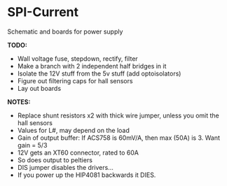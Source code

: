 # SPI-Current
Schematic and boards for power supply  

**TODO:**  
* Wall voltage fuse, stepdown, rectify, filter
* Make a branch with 2 independent half bridges in it
* Isolate the 12V stuff from the 5v stuff (add optoisolators)
* Figure out filtering caps for hall sensors
* Lay out boards  


**NOTES:** 
* Replace shunt resistors x2 with thick wire jumper, unless you omit the hall sensors
* Values for L#, may depend on the load
* Gain of output buffer: If ACS758 is 60mV/A, then max (50A) is 3. Want gain = 5/3
* 12V gets an XT60 connector, rated to 60A
* So does output to peltiers
* DIS jumper disables the drivers...
* If you power up the HIP4081 backwards it DIES.




